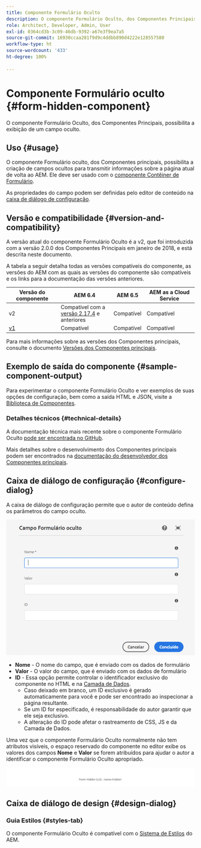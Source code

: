```yaml
---
title: Componente Formulário Oculto
description: O componente Formulário Oculto, dos Componentes Principais, possibilita a exibição de um campo oculto.
role: Architect, Developer, Admin, User
exl-id: 0364cd3b-3c09-46db-9392-a67e3f9ea7a5
source-git-commit: 16930ccaa281f9d9c4ddbb890d4222e128557580
workflow-type: ht
source-wordcount: '433'
ht-degree: 100%

---
```


# Componente Formulário oculto {#form-hidden-component}

O componente Formulário Oculto, dos Componentes Principais, possibilita a exibição de um campo oculto.

## Uso {#usage}

O componente Formulário oculto, dos Componentes principais, possibilita a criação de campos ocultos para transmitir informações sobre a página atual de volta ao AEM. Ele deve ser usado com o [componente Contêiner de Formulário](form-container.md).

As propriedades do campo podem ser definidas pelo editor de conteúdo na [caixa de diálogo de configuração](form-hidden.md).

## Versão e compatibilidade {#version-and-compatibility}

A versão atual do componente Formulário Oculto é a v2, que foi introduzida com a versão 2.0.0 dos Componentes Principais em janeiro de 2018, e está descrita neste documento.

A tabela a seguir detalha todas as versões compatíveis do componente, as versões do AEM com as quais as versões do componente são compatíveis e os links para a documentação das versões anteriores.

| Versão do componente | AEM 6.4 | AEM 6.5 | AEM as a Cloud Service |
|--- |--- |--- |---|
| v2 | Compatível  com a <br>[versão 2.17.4](/help/versions.md) e anteriores | Compatível | Compatível |
| [v1](/help/components/v1/form-hidden-v1.md) | Compatível | Compatível | Compatível |

Para mais informações sobre as versões dos Componentes principais, consulte o documento [Versões dos Componentes principais](/help/versions.md).

## Exemplo de saída do componente {#sample-component-output}

Para experimentar o componente Formulário Oculto e ver exemplos de suas opções de configuração, bem como a saída HTML e JSON, visite a [Biblioteca de Componentes](https://adobe.com/go/aem_cmp_library_form_hidden_br).

### Detalhes técnicos {#technical-details}

A documentação técnica mais recente sobre o componente Formulário Oculto [pode ser encontrada no GitHub](https://adobe.com/go/aem_cmp_tech_form_hidden_v2_br).

Mais detalhes sobre o desenvolvimento dos Componentes principais podem ser encontrados na [documentação do desenvolvedor dos Componentes principais](/help/developing/overview.md).

## Caixa de diálogo de configuração {#configure-dialog}

A caixa de diálogo de configuração permite que o autor de conteúdo defina os parâmetros do campo oculto.

![Caixa de diálogo de edição do Formulário Oculto](/help/assets/form-hidden-edit.png)

* **Nome** - O nome do campo, que é enviado com os dados de formulário
* **Valor** - O valor do campo, que é enviado com os dados de formulário
* **ID** - Essa opção permite controlar o identificador exclusivo do componente no HTML e na [Camada de Dados](/help/developing/data-layer/overview.md).
   * Caso deixado em branco, um ID exclusivo é gerado automaticamente para você e pode ser encontrado ao inspecionar a página resultante.
   * Se um ID for especificado, é responsabilidade do autor garantir que ele seja exclusivo.
   * A alteração do ID pode afetar o rastreamento de CSS, JS e da Camada de Dados.

Uma vez que o componente Formulário Oculto normalmente não tem atributos visíveis, o espaço reservado do componente no editor exibe os valores dos campos **Nome** e **Valor** se forem atribuídos para ajudar o autor a identificar o componente Formulário Oculto apropriado.

![Exemplo do componente Formulário Oculto](/help/assets/form-hidden-example.png)

## Caixa de diálogo de design {#design-dialog}

### Guia Estilos {#styles-tab}

O componente Formulário Oculto é compatível com o [Sistema de Estilos](/help/get-started/authoring.md#component-styling) do AEM.
